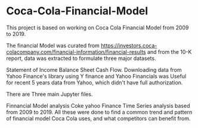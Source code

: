 # Coca-Cola-Financial-Model
This project is based on working on Coca Cola Financial Model from 2009 to 2019.


The financial Model was curated from https://investors.coca-colacompany.com/financial-information/financial-results and from the 10-K report, data was extracted to formulate three major datasets.

Statement of Income
Balance Sheet
Cash Flow.
Downloading data from Yahoo Finance's library using Y finance and Yahoo Financials was Useful for recent 5 years data from Yahoo, which didn't have full authorization.

There are Three main Jupyter files.

Finnancial Model analysis
Coke yahoo Finance
Time Series analysis based from 2009 to 2019.
All these were done to find a common trend and pattern of financial model Coca Cola uses, and what competitors can benefit from.
